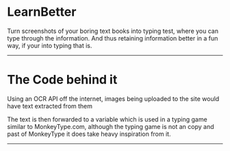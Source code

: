 # LearnBetter
Turn screenshots of your boring text books into typing test, where you can type through the information. And thus retaining information better in a fun way, if your into typing that is.

---

# The Code behind it

Using an OCR API off the internet, images being uploaded to the site would have text extracted from them

The text is then forwarded to a variable which is used in a typing game similar to MonkeyType.com, although the typing game is not an copy and past of MonkeyType it does take heavy inspiration from it.

---
